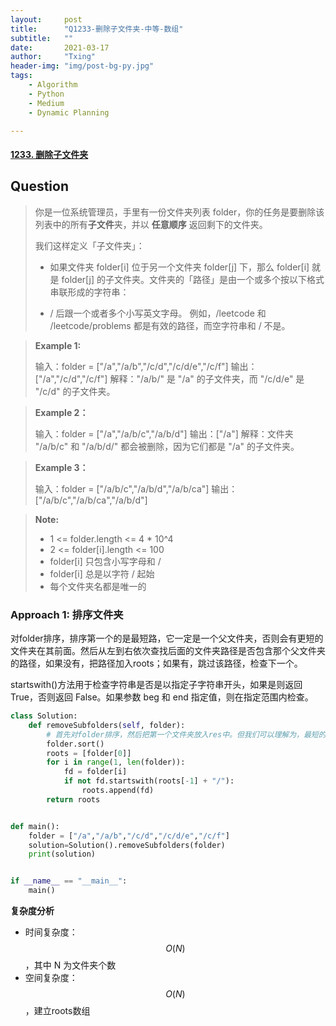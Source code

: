 ```yaml
---
layout:     post
title:      "Q1233-删除子文件夹-中等-数组"
subtitle:   ""
date:       2021-03-17
author:     "Txing"
header-img: "img/post-bg-py.jpg"
tags:
    - Algorithm
    - Python
    - Medium
    - Dynamic Planning

---
```


#### [1233. 删除子文件夹](https://leetcode-cn.com/problems/remove-sub-folders-from-the-filesystem/)

## Question

> 你是一位系统管理员，手里有一份文件夹列表 folder，你的任务是要删除该列表中的所有**子文件**夹，并以 **任意顺序** 返回剩下的文件夹。
>
> 我们这样定义「子文件夹」：
>
> - 如果文件夹 folder[i] 位于另一个文件夹 folder[j] 下，那么 folder[i] 就是 folder[j] 的子文件夹。文件夹的「路径」是由一个或多个按以下格式串联形成的字符串：
>
> - / 后跟一个或者多个小写英文字母。
>   例如，/leetcode 和 /leetcode/problems 都是有效的路径，而空字符串和 / 不是。

> **Example 1:**
>
> 输入：folder = ["/a","/a/b","/c/d","/c/d/e","/c/f"]
> 输出：["/a","/c/d","/c/f"]
> 解释："/a/b/" 是 "/a" 的子文件夹，而 "/c/d/e" 是 "/c/d" 的子文件夹。

> **Example 2：**
>
> 输入：folder = ["/a","/a/b/c","/a/b/d"]
> 输出：["/a"]
> 解释：文件夹 "/a/b/c" 和 "/a/b/d/" 都会被删除，因为它们都是 "/a" 的子文件夹。

> **Example 3：**
>
> 输入：folder = ["/a/b/c","/a/b/d","/a/b/ca"]
> 输出：["/a/b/c","/a/b/ca","/a/b/d"]

> **Note:**
>
> - 1 <= folder.length <= 4 * 10^4
> - 2 <= folder[i].length <= 100
> - folder[i] 只包含小写字母和 /
> - folder[i] 总是以字符 / 起始
> - 每个文件夹名都是唯一的

### Approach 1:  排序文件夹

对folder排序，排序第一个的是最短路，它一定是一个父文件夹，否则会有更短的文件夹在其前面。然后从左到右依次查找后面的文件夹路径是否包含那个父文件夹的路径，如果没有，把路径加入roots；如果有，跳过该路径，检查下一个。

startswith()方法用于检查字符串是否是以指定子字符串开头，如果是则返回 True，否则返回 False。如果参数 beg 和 end 指定值，则在指定范围内检查。


```python
class Solution:
    def removeSubfolders(self, folder):
        # 首先对folder排序，然后把第一个文件夹放入res中。但我们可以理解为，最短的文件夹一定不是一个子文件夹，否则还会有一个更短的父文件夹。然后遍历folder，因为已经排序了，所以每次只和res最后一个比较就可以。如果开头部分不相同，说明当前遍历到了一个新的文件夹目录，加入res。
        folder.sort()
        roots = [folder[0]]
        for i in range(1, len(folder)):
            fd = folder[i]
            if not fd.startswith(roots[-1] + "/"):
                roots.append(fd)
        return roots


def main():
    folder = ["/a","/a/b","/c/d","/c/d/e","/c/f"]
    solution=Solution().removeSubfolders(folder)
    print(solution)


if __name__ == "__main__":
    main()
```

**复杂度分析**

- 时间复杂度：$$O(N)$$，其中 N 为文件夹个数
- 空间复杂度：$$O(N)$$，建立roots数组